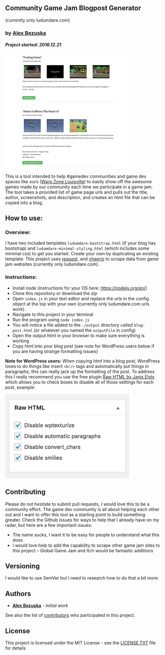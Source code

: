 ## Community Game Jam Blogpost Generator
(currently only ludumdare.com)
### by [Alex Bezuska](https://twitter.com/abezuska)

##### Project started: 2016.12.21

![Community Game Jam Blogpost Generator example](/tutorial/images/example.png?raw=true "Community Game Jam Blogpost Generator example")

This is a tool intended to help #gamedev communities and game dev spaces like ours ([Warp Zone Louisville](http://warpzonelouisville.com)) to easily show off the awesome games made by our community each time we participate in a game jam. The tool takes a provided list of game page urls and pulls out the title, author, screenshots, and description, and creates an html file that can be copied into a blog.


## How to use:

### Overview:
I have two included templates `ludumdare-bootstrap.html` (if your blog has bootstrap) and `ludumdare-minimal-styling.html` (which includes some minimal css) to get you started. Create your own by duplicating an existing template. This project uses [request](https://www.npmjs.com/package/request), and [cheerio](https://www.npmjs.com/package/cheerio) to scrape data from game jam websites (currently only ludumdare.com).

### Instructions:

* Install node (instructions for your OS here: https://nodejs.org/en/)
* Clone this repository or download the zip
* Open `index.js` in your text editor and replace the urls in the config object at the top with your own (currently only ludumdare.com urls work).
* Navigate to this project in your terminal
* Run the program using `node index.js`
* You will notice a file added to the `./output` directory called `blog-post.html` (or whatever you named the `outputFile` in config)
* Open the output html in your browser to make sure everything is working
* Copy html into your blog post (see note for WordPress users below if you are having strange formatting issues)

**Note for WordPress users:**
When copying html into a blog post, WordPress loves to do things like insert `<br/>` tags and automatically put things in paragraphs, this can really jack up the formatting of the post. To address this I really recommend you use the free plugin [Raw HTML by Janis Elsts](https://wordpress.org/plugins/raw-html/) which allows you to check boxes to disable all of those settings for each post, example:

![Recommended WordPress Raw HTML settings](/tutorial/images/wp-raw-html.png?raw=true "Recommended WordPress Raw HTML settings")


## Contributing

Please do not hesitate to submit pull requests, I would love this to be a community effort. The game dev community is all about helping each other out and I want to offer this tool as a starting point to build something greater.
Check the Github issues for ways to help that I already have on my radar, but here are a few important issues:
* The name sucks, I want it to be easy for people to understand what this does
* I would love help to add the capability to scrape other game jam sites to this project – Global Game Jam and Itch would be fantastic additions

## Versioning

I would like to use SemVer but I need to research how to do that a bit more.

## Authors

* **[Alex Bezuska](https://github.com/alexbezuska)** - *Initial work*

See also the list of [contributors](https://github.com/AlexBezuska/Ludum-Dare-entries-2-Blog/contributors) who participated in this project.

## License

This project is licensed under the MIT License - see the [LICENSE.TXT](LICENSE.TXT) file for details

